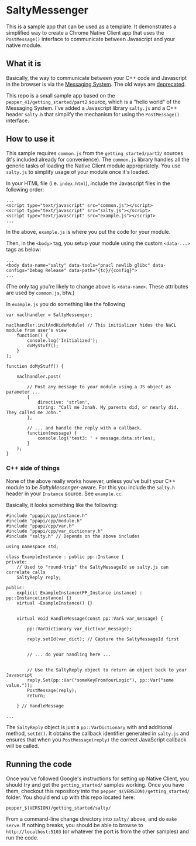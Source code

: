 SaltyMessenger
==============

This is a sample app that can be used as a template. It demonstrates a simplified way to create a Chrome Native Client app that uses the `PostMessage()` interface to communicate between Javascript and your native module.


## What it is

Basically, the way to communicate between your C++ code and Javascript in the browser is via the [Messaging System](http://src.chromium.org/viewvc/chrome/trunk/src/ppapi/c/ppb_messaging.h?revision=92312&view=markup). The old ways are [deprecated](https://code.google.com/p/ppapi/wiki/InterfacingWithJavaScript).

This repo is a small sample app based on the `pepper_41/getting_started/part2` source, which is a "hello world" of the Messaging System. I've added a Javascript library `salty.js` and a C++ header `salty.h` that simplify the mechanism for using the `PostMessage()` interface.

## How to use it

This sample requires `common.js` from the `getting_started/part2/` sources (it's included already for convenience). The `common.js` library handles all the generic tasks of loading the Native Client module appropriately. You use `salty.js` to simplify usage of your module once it's loaded.

In your HTML file (i.e. `index.html`), include the Javascript files in the following order:

    ...
    <script type="text/javascript" src="common.js"></script>
    <script type="text/javascript" src="salty.js"></script>
    <script type="text/javascript" src="example.js"></script>
    ...

In the above, `example.js` is where you put the code for your module.

Then, in the `<body>` tag, you setup your module using the custom `<data-...>` tags as below:

    ...
    <body data-name="salty" data-tools="pnacl newlib glibc" data-configs="Debug Release" data-path="{tc}/{config}">
    ...

(The only tag you're likely to change above is `<data-name>`. These attributes are used by `common.js`, btw.)

In `example.js` you do something like the following

    var naclhandler = SaltyMessenger;

    naclhandler.initAndHideModule( // This initializer hides the NaCL module from user's view
        function() {
            console.log('Initialized');
            doMyStuff();
        }
    );

    function doMyStuff() {

        naclhandler.post(

            // Post any message to your module using a JS object as parameter ...
            {
                directive: 'strlen',
                string: "Call me Jonah. My parents did, or nearly did. They called me John."
            },

            // ... and handle the reply with a callback.
            function(message) {
                console.log('test3: ' + message.data.strlen);
            }
        );
    }

### C++ side of things

None of the above really works however, unless you've built your C++ module to be _SaltyMessenger_-aware. For this you include the `salty.h` header in your `Instance` source. See `example.cc`.

Basically, it looks something like the following:

    #include "ppapi/cpp/instance.h"
    #include "ppapi/cpp/module.h"
    #include "ppapi/cpp/var.h"
    #include "ppapi/cpp/var_dictionary.h"
    #include "salty.h" // Depends on the above includes

    using namespace std;

    class ExampleInstance : public pp::Instance {
    private:
        // Used to "round-trip" the SaltyMessageId so salty.js can correlate calls
        SaltyReply reply;

    public:
        explicit ExampleInstance(PP_Instance instance) : pp::Instance(instance) {}
        virtual ~ExampleInstance() {}


        virtual void HandleMessage(const pp::Var& var_message) {

            pp::VarDictionary var_dict(var_message);

            reply.setId(var_dict); // Capture the SaltyMessageId first
            

            // ... do your handling here ...

            
            // Use the SaltyReply object to return an object back to your Javascript
            reply.Set(pp::Var("someKeyFromYourLogic"), pp::Var("some value."));
            PostMessage(reply);
            return;

        } // HandleMessage
            
    ...

The `SaltyReply` object is just a `pp::VarDictionary` with and additional method, `setId()`. It obtains the callback identifier generated in `salty.js` and ensures that when you `PostMessage(reply)` the correct JavaScript callback will be called.

## Running the code

Once you've followed Google's instructions for setting up Native Client, you should try and get the `getting_started/` samples working. Once you have them, checkout this repository into the `pepper_$(VERSION)/getting_started/` folder. You should end up with this repo located here:

    pepper_$(VERSION)/getting_started/salty/

From a command-line change directory into `salty/` above, and do `make serve`. If nothing breaks, you should be able to browse to `http://localhost:5103` (or whatever the port is from the other samples) and run the code.

